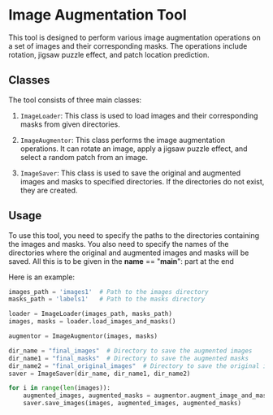 # Image Augmentation Tool

This tool is designed to perform various image augmentation operations on a set of images and their corresponding masks. The operations include rotation, jigsaw puzzle effect, and patch location prediction.

## Classes

The tool consists of three main classes:

1. `ImageLoader`: This class is used to load images and their corresponding masks from given directories.

2. `ImageAugmentor`: This class performs the image augmentation operations. It can rotate an image, apply a jigsaw puzzle effect, and select a random patch from an image.

3. `ImageSaver`: This class is used to save the original and augmented images and masks to specified directories. If the directories do not exist, they are created.

## Usage

To use this tool, you need to specify the paths to the directories containing the images and masks. You also need to specify the names of the directories where the original and augmented images and masks will be saved. All this is to be given in the __name__ == "__main__": part at the end

Here is an example:

```python
images_path = 'images1'  # Path to the images directory
masks_path = 'labels1'   # Path to the masks directory

loader = ImageLoader(images_path, masks_path)
images, masks = loader.load_images_and_masks()

augmentor = ImageAugmentor(images, masks)

dir_name = "final_images"  # Directory to save the augmented images
dir_name1 = "final_masks"  # Directory to save the augmented masks
dir_name2 = "final_original_images"  # Directory to save the original images
saver = ImageSaver(dir_name, dir_name1, dir_name2)

for i in range(len(images)):
    augmented_images, augmented_masks = augmentor.augment_image_and_mask(images[i], masks[i])
    saver.save_images(images, augmented_images, augmented_masks)

